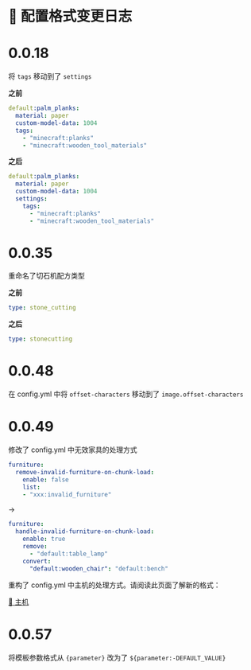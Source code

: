 # 📓 配置格式变更日志

# 0.0.18 <a href="#id-0.0.18" id="id-0.0.18"></a>

将 `tags` 移动到了 `settings`

**之前**

```yaml
default:palm_planks:
  material: paper
  custom-model-data: 1004
  tags:
    - "minecraft:planks"
    - "minecraft:wooden_tool_materials"
```

**之后**

```yaml
default:palm_planks:
  material: paper
  custom-model-data: 1004
  settings:
    tags:
      - "minecraft:planks"
      - "minecraft:wooden_tool_materials"
```

# 0.0.35 <a href="#id-0.0.35" id="id-0.0.35"></a>

重命名了切石机配方类型

**之前**

```yaml
type: stone_cutting
```

**之后**

```yaml
type: stonecutting
```

# 0.0.48 <a href="#id-0.0.48" id="id-0.0.48"></a>

在 config.yml 中将 `offset-characters` 移动到了 `image.offset-characters`

# 0.0.49 <a href="#id-0.0.49" id="id-0.0.49"></a>

修改了 config.yml 中无效家具的处理方式

```yaml
furniture:
  remove-invalid-furniture-on-chunk-load:
    enable: false
    list:
    - "xxx:invalid_furniture"
```

->

```yaml
furniture:
  handle-invalid-furniture-on-chunk-load:
    enable: true
    remove:
      - "default:table_lamp"
    convert:
      "default:wooden_chair": "default:bench"
```

重构了 config.yml 中主机的处理方式。请阅读此页面了解新的格式：

[🛜 主机](https://mo-mi.gitbook.io/xiaomomi-plugins/craftengine/plugin-wiki/craftengine/resource-pack/host)

# 0.0.57 <a href="#id-0.0.57" id="id-0.0.57"></a>

将模板参数格式从 `{parameter}` 改为了 `${parameter:-DEFAULT_VALUE}`
